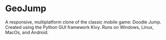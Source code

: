 # GeoJump
A responsive, multiplatform clone of the classic mobile game: Doodle Jump. 
Created using the Python GUI framework Kivy. 
Runs on Windows, Linux, MacOs, and Android. 
